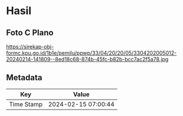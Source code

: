 # Hasil

## Foto C Plano

https://sirekap-obj-formc.kpu.go.id/1b1e/pemilu/ppwp/33/04/20/20/05/3304202005012-20240214-141809--8ed18c68-874b-45fc-b82b-bcc7ac2f5a78.jpg


## Metadata

| Key        | Value               |
| ---------- | ------------------- |
| Time Stamp | 2024-02-15 07:00:44 |



